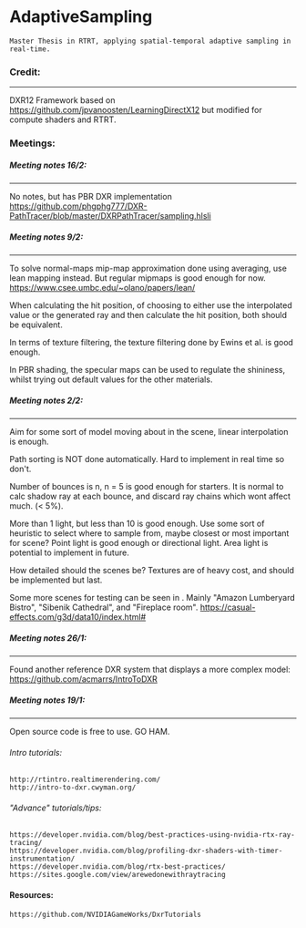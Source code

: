 # AdaptiveSampling
    Master Thesis in RTRT, applying spatial-temporal adaptive sampling in real-time. 
    
### Credit:
---

DXR12 Framework based on https://github.com/jpvanoosten/LearningDirectX12 but modified for compute
shaders and RTRT. 

    
### Meetings:
##### Meeting notes 16/2:
---
No notes, but <link> has PBR DXR implementation
    https://github.com/phgphg777/DXR-PathTracer/blob/master/DXRPathTracer/sampling.hlsli

##### Meeting notes 9/2:
---
To solve normal-maps mip-map approximation done using averaging, use lean mapping
instead. But regular mipmaps is good enough for now.
    https://www.csee.umbc.edu/~olano/papers/lean/
    
When calculating the hit position, of choosing to either use the interpolated value
or the generated ray and then calculate the hit position, both should be equivalent.

In terms of texture filtering, the texture filtering done by Ewins et al. is good enough. 

In PBR shading, the specular maps can be used to regulate the shininess, whilst trying
out default values for the other materials. 

##### Meeting notes 2/2:
---
Aim for some sort of model moving about in the scene, linear interpolation is enough.

Path sorting is NOT done automatically. Hard to implement in real time so don't.

Number of bounces is n, n = 5 is good enough for starters. It is normal to calc
shadow ray at each bounce, and discard ray chains which wont affect much. (< 5%).

More than 1 light, but less than 10 is good enough. Use some sort of heuristic to
select where to sample from, maybe closest or most important for scene? Point light
is good enough or directional light. Area light is potential to implement in future.

How detailed should the scenes be? Textures are of heavy cost, and should be implemented
but last. 

Some more scenes for testing can be seen in <LINK>. Mainly "Amazon Lumberyard Bistro",
"Sibenik Cathedral", and "Fireplace room". 
    https://casual-effects.com/g3d/data10/index.html#

    
##### Meeting notes 26/1:
---
Found another reference DXR system that displays a more complex model:
    https://github.com/acmarrs/IntroToDXR

##### Meeting notes 19/1:
---
Open source code is free to use. GO HAM.

###### Intro tutorials:
    http://rtintro.realtimerendering.com/
    http://intro-to-dxr.cwyman.org/

###### "Advance" tutorials/tips:
    https://developer.nvidia.com/blog/best-practices-using-nvidia-rtx-ray-tracing/
    https://developer.nvidia.com/blog/profiling-dxr-shaders-with-timer-instrumentation/
    https://developer.nvidia.com/blog/rtx-best-practices/
    https://sites.google.com/view/arewedonewithraytracing

#### Resources:
    https://github.com/NVIDIAGameWorks/DxrTutorials
    
    



